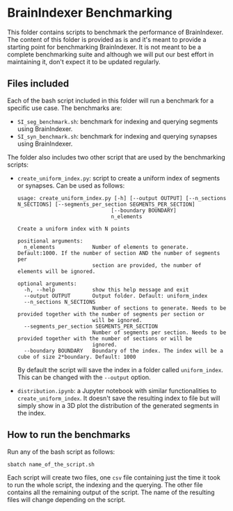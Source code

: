 # BrainIndexer Benchmarking

This folder contains scripts to benchmark the performance of BrainIndexer.
The content of this folder is provided as is and it's meant to provide a starting point for benchmarking BrainIndexer. It is not meant to be a complete benchmarking suite and although we will put our best effort in maintaining it, don't expect it to be updated regularly.

## Files included

Each of the bash script included in this folder will run a benchmark for a specific use case. The benchmarks are:
* `SI_seg_benchmark.sh`: benchmark for indexing and querying segments using BrainIndexer.
* `SI_syn_benchmark.sh`: benchmark for indexing and querying synapses using BrainIndexer.

The folder also includes two other script that are used by the benchmarking scripts:
* `create_uniform_index.py`: script to create a uniform index of segments or synapses. Can be used as follows:
  ```
  usage: create_uniform_index.py [-h] [--output OUTPUT] [--n_sections N_SECTIONS] [--segments_per_section SEGMENTS_PER_SECTION]
                                [--boundary BOUNDARY]
                                n_elements

  Create a uniform index with N points

  positional arguments:
    n_elements            Number of elements to generate. Default:1000. If the number of section AND the number of segments per
                          section are provided, the number of elements will be ignored.

  optional arguments:
    -h, --help            show this help message and exit
    --output OUTPUT       Output folder. Default: uniform_index
    --n_sections N_SECTIONS
                          Number of sections to generate. Needs to be provided together with the number of segments per section or
                          will be ignored.
    --segments_per_section SEGMENTS_PER_SECTION
                          Number of segments per section. Needs to be provided together with the number of sections or will be
                          ignored.
    --boundary BOUNDARY   Boundary of the index. The index will be a cube of size 2*boundary. Default: 1000
  ```
  By default the script will save the index in a folder called `uniform_index`. This can be changed with the `--output` option.

* `distribution.ipynb`: a Jupyter notebook with similar functionalities to `create_uniform_index`.
  It doesn't save the resulting index to file but will simply show in a 3D plot the distribution of the generated segments in the index.

## How to run the benchmarks

Run any of the bash script as follows:
```
sbatch name_of_the_script.sh
```
Each script will create two files, one `csv` file containing just the time it took to run the whole script, the indexing and the querying. The other file contains all the remaining output of the script. The name of the resulting files will change depending on the script.
